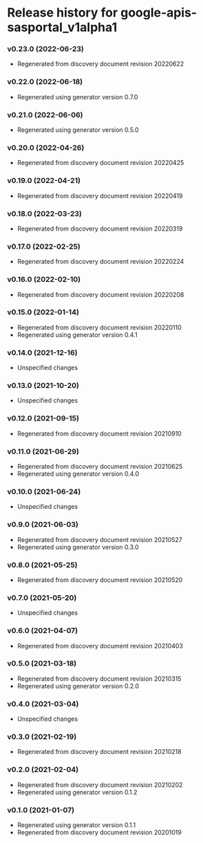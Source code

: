 # Release history for google-apis-sasportal_v1alpha1

### v0.23.0 (2022-06-23)

* Regenerated from discovery document revision 20220622

### v0.22.0 (2022-06-18)

* Regenerated using generator version 0.7.0

### v0.21.0 (2022-06-06)

* Regenerated using generator version 0.5.0

### v0.20.0 (2022-04-26)

* Regenerated from discovery document revision 20220425

### v0.19.0 (2022-04-21)

* Regenerated from discovery document revision 20220419

### v0.18.0 (2022-03-23)

* Regenerated from discovery document revision 20220319

### v0.17.0 (2022-02-25)

* Regenerated from discovery document revision 20220224

### v0.16.0 (2022-02-10)

* Regenerated from discovery document revision 20220208

### v0.15.0 (2022-01-14)

* Regenerated from discovery document revision 20220110
* Regenerated using generator version 0.4.1

### v0.14.0 (2021-12-16)

* Unspecified changes

### v0.13.0 (2021-10-20)

* Unspecified changes

### v0.12.0 (2021-09-15)

* Regenerated from discovery document revision 20210910

### v0.11.0 (2021-06-29)

* Regenerated from discovery document revision 20210625
* Regenerated using generator version 0.4.0

### v0.10.0 (2021-06-24)

* Unspecified changes

### v0.9.0 (2021-06-03)

* Regenerated from discovery document revision 20210527
* Regenerated using generator version 0.3.0

### v0.8.0 (2021-05-25)

* Regenerated from discovery document revision 20210520

### v0.7.0 (2021-05-20)

* Unspecified changes

### v0.6.0 (2021-04-07)

* Regenerated from discovery document revision 20210403

### v0.5.0 (2021-03-18)

* Regenerated from discovery document revision 20210315
* Regenerated using generator version 0.2.0

### v0.4.0 (2021-03-04)

* Unspecified changes

### v0.3.0 (2021-02-19)

* Regenerated from discovery document revision 20210218

### v0.2.0 (2021-02-04)

* Regenerated from discovery document revision 20210202
* Regenerated using generator version 0.1.2

### v0.1.0 (2021-01-07)

* Regenerated using generator version 0.1.1
* Regenerated from discovery document revision 20201019

